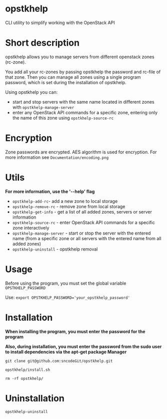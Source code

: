 # opstkhelp
CLI utility to simplify working with the OpenStack API

# Short description
opstkhelp allows you to manage servers from different openstack zones (rc-zone).

You add all your rc-zones by passing opstkhelp the password and rc-file of that zone. Then you can manage all zones using a single program password, which is set during the installation of opstkhelp.

Using opstkhelp you can:
- start and stop servers with the same name located in different zones with `opstkhelp-manage-server`
- enter any OpenStack API commands for a specific zone, entering only the name of this zone using `opstkhelp-source-rc`

# Encryption
Zone passwords are encrypted. AES algorithm is used for encryption. For more information see `Documentation/encoding.png`

# Utils
**For more information, use the '--help' flag**
- `opstkhelp-add-rc`- add a new zone to local storage
- `opstkhelp-remove-rc` - remove zone from local storage
- `opstkhelp-get-info` - get a list of all added zones, servers or server information
- `opstkhelp-source-rc` - enter OpenStack API commands for a specific zone interactively
- `opstkhelp-manage-server` - start or stop the server with the entered name (from a specific zone or all servers with the entered name from all added zones)
- `opstkhelp-uninstall` - opstkhelp removal

# Usage
Before using the program, you must set the global variable `OPSTKHELP_PASSWORD`

Use: `export OPSTKHELP_PASSWORD='your_opstkhelp_password'`

# Installation
**When installing the program, you must enter the password for the program**

**Also, during installation, you must enter the password from the sudo user to install dependencies via the apt-get package Manager**


`git clone git@github.com:sncodeGit/opstkhelp.git`

`opstkhelp/install.sh`

`rm -rf opstkhelp/`

# Uninstallation
`opstkhelp-uninstall`
